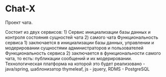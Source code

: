 # Chat-X
Проект чата.

Состоит из двух сервисов: 1) Сервис инициализации базы данных и контроля состояния сущностей чата 2) самого чата
Функциональность сервиса 1) заключается в инициализации базы данных, управлении и модерировании сущностями администраторов и пользователей 
Функциональность сервиса 2) заключается в функциональности самого чата, то есть: публикации сообщений и их модерировании.
Технологическая платформа на которой это будет реализовано - java/spring, шаблонизатор thymeleaf, js -  jquery, RDMS - PostgreSQL 
